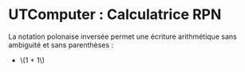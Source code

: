 # UTComputer : Calculatrice RPN

La notation polonaise inversée permet une écriture arithmétique sans ambiguité et sans parenthèses :

- \\(1 + 1\\)
